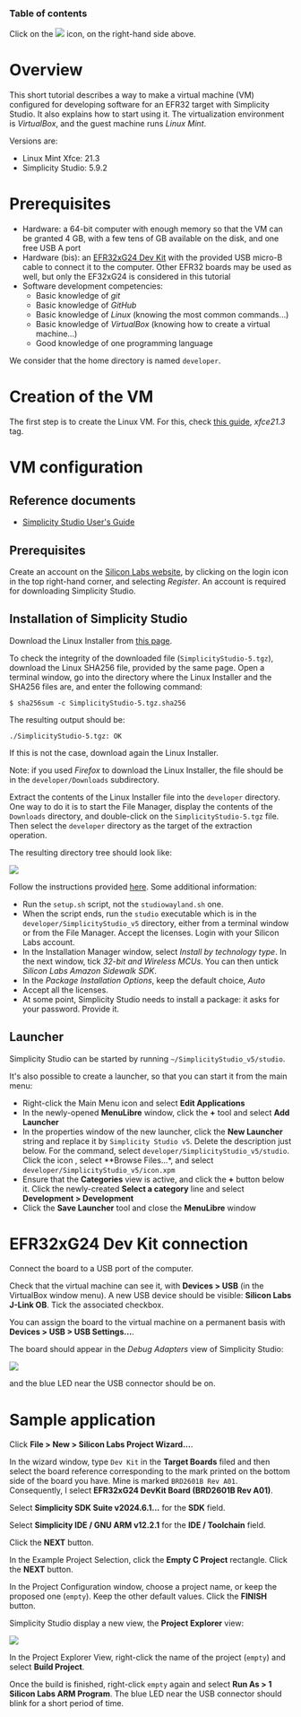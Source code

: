 ### Table of contents

Click on the ![](images/tocIcon.png) icon, on the right-hand side above.

# Overview

This short tutorial describes a way to make a virtual machine (VM) configured for developing software for an EFR32 target with Simplicity Studio. It also explains how to start using it. The virtualization environment is *VirtualBox*, and the guest machine runs *Linux Mint*.

Versions are:
* Linux Mint Xfce: 21.3
* Simplicity Studio: 5.9.2

# Prerequisites

* Hardware: a 64-bit computer with enough memory so that the VM can be granted 4 GB, with a few tens of GB available on the disk, and one free USB A port
* Hardware (bis): an [EFR32xG24 Dev Kit](https://www.silabs.com/development-tools/wireless/efr32xg24-dev-kit?tab=overview) with the provided USB micro-B cable to connect it to the computer. Other EFR32 boards may be used as well, but only the EF32xG24 is considered in this tutorial
* Software development competencies:
  * Basic knowledge of *git*
  * Basic knowledge of *GitHub*
  * Basic knowledge of *Linux* (knowing the most common commands...)
  * Basic knowledge of *VirtualBox* (knowing how to create a virtual machine...)
  * Good knowledge of one programming language

We consider that the home directory is named `developer`.

# Creation of the VM

The first step is to create the Linux VM. For this, check [this guide](https://github.com/PascalBod/lm-vm), *xfce21.3* tag.

# VM configuration

## Reference documents

* [Simplicity Studio User's Guide](https://docs.silabs.com/simplicity-studio-5-users-guide/5.9.1/ss-5-users-guide-overview/)

## Prerequisites

Create an account on the [Silicon Labs website](https://docs.silabs.com), by clicking on the login icon in the top right-hand corner, and selecting *Register*. An account is required for downloading Simplicity Studio.

## Installation of Simplicity Studio

Download the Linux Installer from [this page](https://www.silabs.com/developers/simplicity-studio).

To check the integrity of the downloaded file (`SimplicityStudio-5.tgz`), download the Linux SHA256 file, provided by the same page. Open a terminal window, go into the directory where the Linux Installer and the SHA256 files are, and enter the following command:
```
$ sha256sum -c SimplicityStudio-5.tgz.sha256 
```

The resulting output should be:
```
./SimplicityStudio-5.tgz: OK
```

If this is not the case, download again the Linux Installer.

Note: if you used *Firefox* to download the Linux Installer, the file should be in the `developer/Downloads` subdirectory.

Extract the contents of the Linux Installer file into the `developer` directory. One way to do it is to start the File Manager, display the contents of the `Downloads` directory, and double-click on the `SimplicityStudio-5.tgz` file. Then select the `developer` directory as the target of the extraction operation.

The resulting directory tree should look like:

![](images/linux_installer_directory_tree.png)

Follow the instructions provided [here](https://docs.silabs.com/simplicity-studio-5-users-guide/5.9.1/ss-5-users-guide-getting-started/install-ss-5-and-software#on-linux). Some additional information:
* Run the `setup.sh` script, not the `studiowayland.sh` one.
* When the script ends, run the `studio` executable which is in the `developer/SimplicityStudio_v5` directory, either from a terminal window or from the File Manager. Accept the licenses. Login with your Silicon Labs account.
* In the Installation Manager window, select *Install by technology type*. In the next window, tick *32-bit and Wireless MCUs*. You can then untick *Silicon Labs Amazon Sidewalk SDK*.
* In the *Package Installation Options*, keep the default choice, *Auto*
* Accept all the licenses.
* At some point, Simplicity Studio needs to install a package: it asks for your password. Provide it.

## Launcher

Simplicity Studio can be started by running `~/SimplicityStudio_v5/studio`.

It's also possible to create a launcher, so that you can start it from the main menu:
* Right-click the Main Menu icon and select **Edit Applications**
* In the newly-opened **MenuLibre** window, click the **+** tool and select **Add Launcher**
* In the properties window of the new launcher, click the **New Launcher** string and replace it by `Simplicity Studio v5`. Delete the description just below. For the command, select `developer/SimplicityStudio_v5/studio`. Click the icon , select **Browse Files...*, and select `developer/SimplicityStudio_v5/icon.xpm`
* Ensure that the **Categories** view is active, and click the **+** button below it. Click the newly-created **Select a category** line and select **Development > Development**
* Click the **Save Launcher** tool and close the **MenuLibre** window

# EFR32xG24 Dev Kit connection

Connect the board to a USB port of the computer.

Check that the virtual machine can see it, with **Devices > USB** (in the VirtualBox window menu). A new USB device should be visible: **Silicon Labs J-Link OB**. Tick the associated checkbox.

You can assign the board to the virtual machine on a permanent basis with **Devices > USB > USB Settings...**.

The board should appear in the *Debug Adapters* view of Simplicity Studio:

![](images/debug_adapter_view.png)

and the blue LED near the USB connector should be on.

# Sample application

Click **File > New > Silicon Labs Project Wizard...**.

In the wizard window, type `Dev Kit` in the **Target Boards** filed and then select the board reference corresponding to the mark printed on the bottom side of the board you have. Mine is marked `BRD2601B Rev A01`. Consequently, I select **EFR32xG24 DevKit Board (BRD2601B Rev A01)**.

Select **Simplicity SDK Suite v2024.6.1...** for the **SDK** field.

Select **Simplicity IDE / GNU ARM v12.2.1** for the **IDE / Toolchain** field.

Click the **NEXT** button.

In the Example Project Selection, click the **Empty C Project** rectangle. Click the **NEXT** button.

In the Project Configuration window, choose a project name, or keep the proposed one (`empty`). Keep the other default values. Click the **FINISH** button.

Simplicity Studio display a new view, the **Project Explorer** view:

![](images/project_explorer_view.png)

In the Project Explorer View, right-click the name of the project (`empty`) and select **Build Project**.

Once the build is finished, right-click `empty` again and select **Run As > 1 Silicon Labs ARM Program**. The blue LED near the USB connector should blink for a short period of time.